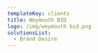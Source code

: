 ```yaml
---
templateKey: clients
title: Weymouth BID
logo: /img/weymouth bid.png
solutionsList:
  - Brand Desire
---
```


